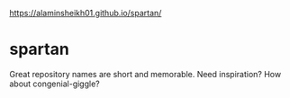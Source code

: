 
https://alaminsheikh01.github.io/spartan/
# spartan
Great repository names are short and memorable. Need inspiration? How about congenial-giggle?
